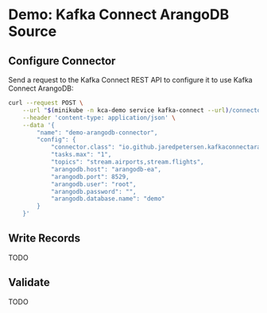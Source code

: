 # Demo: Kafka Connect ArangoDB Source
## Configure Connector
Send a request to the Kafka Connect REST API to configure it to use Kafka Connect ArangoDB:
```bash
curl --request POST \
    --url "$(minikube -n kca-demo service kafka-connect --url)/connectors" \
    --header 'content-type: application/json' \
    --data '{
        "name": "demo-arangodb-connector",
        "config": {
            "connector.class": "io.github.jaredpetersen.kafkaconnectarangodb.sink.ArangoDbSinkConnector",
            "tasks.max": "1",
            "topics": "stream.airports,stream.flights",
            "arangodb.host": "arangodb-ea",
            "arangodb.port": 8529,
            "arangodb.user": "root",
            "arangodb.password": "",
            "arangodb.database.name": "demo"
        }
    }'
```

## Write Records
TODO

## Validate
TODO
